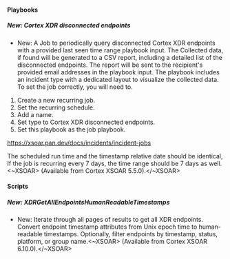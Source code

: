 
#### Playbooks

##### New: Cortex XDR disconnected endpoints

- New: A Job to periodically query disconnected Cortex XDR endpoints with a provided last seen time range playbook input.
The Collected data, if found will be generated to a CSV report, including a detailed list of the disconnected endpoints.
The report will be sent to the recipient's provided email addresses in the playbook input.
The playbook includes an incident type with a dedicated layout to visualize the collected data.
To set the job correctly, you will need to.
1. Create a new recurring job.
2. Set the recurring schedule.
3. Add a name.
4. Set type to Cortex XDR disconnected endpoints.
5. Set this playbook as the job playbook.

https://xsoar.pan.dev/docs/incidents/incident-jobs

The scheduled run time and the timestamp relative date should be identical,
If the job is recurring every 7 days, the time range should be 7 days as well.
<~XSOAR> (Available from Cortex XSOAR 5.5.0).</~XSOAR>

#### Scripts

##### New: XDRGetAllEndpointsHumanReadableTimestamps

- New: Iterate through all pages of results to get all XDR endpoints. Convert endpoint timestamp attributes from Unix epoch time to human-readable timestamps. Optionally, filter endpoints by timestamp, status, platform, or group name.<~XSOAR> (Available from Cortex XSOAR 6.10.0).</~XSOAR>
